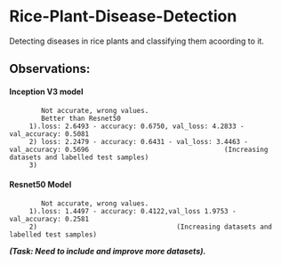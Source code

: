 # Rice-Plant-Disease-Detection
Detecting diseases in rice plants and classifying them acoording to it.

## Observations:
  #### Inception V3 model
            Not accurate, wrong values. 
            Better than Resnet50
         1).loss: 2.6493 - accuracy: 0.6750, val_loss: 4.2833 - val_accuracy: 0.5081
         2) loss: 2.2479 - accuracy: 0.6431 - val_loss: 3.4463 - val_accuracy: 0.5696                                  (Increasing datasets and labelled test samples)
         3) 
  #### Resnet50 Model
            Not accurate, wrong values.
         1).loss: 1.4497 - accuracy: 0.4122,val_loss 1.9753 - val_accuracy: 0.2581
         2)                                   (Increasing datasets and labelled test samples)
***(Task: Need to include and improve more datasets).***
